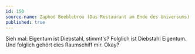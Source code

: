 ```yaml
---
id: 150
source-name: Zaphod Beeblebrox (Das Restaurant am Ende des Universums)
published: true
---
```

 Sieh mal: Eigentum ist Diebstahl, stimmt's? Folglich ist Diebstahl Eigentum. Und folglich gehört dies Raumschiff mir. Okay?
